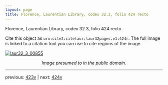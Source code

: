 ```yaml
---
layout: page
title: Florence, Laurentian Library, codex 32.3, folio 424 recto
---
```


Florence, Laurentian Library, codex 32.3, folio 424 recto

Cite this object as `urn:cite2:citelaur:laur32pages.v1:424r`.  The full image is linked to a citation tool you can use to cite regions of the image.

[![laur32_3_00855](http://www.homermultitext.org/iipsrv?IIIF=/project/homer/pyramidal/deepzoom/citelaur/laur32imgs/v1/laur32_3_00855.tif/full/800,/0/default.jpg)](http://www.homermultitext.org/ict2/?urn=urn:cite2:citelaur:laur32imgs.v1:laur32_3_00855) 

<p style="text-align: center; font-style: italic;">Image presumed to in the public domain.</p>

---

previous: [423v](../423v/) | next: [424v](../424v/)